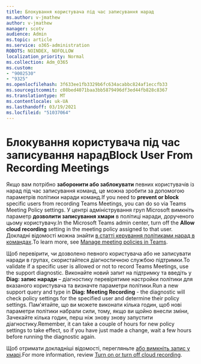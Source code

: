 ```yaml
---
title: Блокування користувача під час записування нарад
ms.author: v-jmathew
author: v-jmathew
manager: scotv
audience: Admin
ms.topic: article
ms.service: o365-administration
ROBOTS: NOINDEX, NOFOLLOW
localization_priority: Normal
ms.collection: Adm_O365
ms.custom:
- "9002530"
- "9325"
ms.openlocfilehash: 3f633ee1fb3329b6fc634acabbc824af1eccfb33
ms.sourcegitcommit: c08bed4071baa3bb5879496df3ed44fb828c8367
ms.translationtype: MT
ms.contentlocale: uk-UA
ms.lasthandoff: 03/19/2021
ms.locfileid: "51037064"
---
```

# <a name="block-user-from-recording-meetings"></a><span data-ttu-id="5aa6d-102">Блокування користувача під час записування нарад</span><span class="sxs-lookup"><span data-stu-id="5aa6d-102">Block User From Recording Meetings</span></span>

<span data-ttu-id="5aa6d-103">Якщо вам потрібно **заборонити або заблокувати** певних користувачів із нарад під час записування команд, це можна зробити за допомогою параметрів політики наради команд.</span><span class="sxs-lookup"><span data-stu-id="5aa6d-103">If you need to **prevent or block** specific users from recording Teams Meetings, you can do so via Teams Meeting Policy settings.</span></span> <span data-ttu-id="5aa6d-104">У центрі адміністрування груп Microsoft вимкніть параметр **дозволити записування хмари** в політиці наради, дорученого цьому користувачу.</span><span class="sxs-lookup"><span data-stu-id="5aa6d-104">In the Microsoft Teams admin center, turn off the **Allow cloud recording** setting in the meeting policy assigned to that user.</span></span> <span data-ttu-id="5aa6d-105">Докладні відомості можна знайти [в статті керування політиками нарад в командах](https://docs.microsoft.com/microsoftteams/meeting-policies-in-teams#allow-cloud-recording).</span><span class="sxs-lookup"><span data-stu-id="5aa6d-105">To learn more, see [Manage meeting policies in Teams](https://docs.microsoft.com/microsoftteams/meeting-policies-in-teams#allow-cloud-recording).</span></span>

<span data-ttu-id="5aa6d-106">Щоб перевірити, чи дозволено певного користувача або не записувати наради в групах, скористайтеся діагностичною службою підтримки.</span><span class="sxs-lookup"><span data-stu-id="5aa6d-106">To validate if a specific user is allowed or not to record Teams Meetings, use the support diagnostic.</span></span> <span data-ttu-id="5aa6d-107">Виконайте новий запит на підтримку та введіть у **Diag: запис наради** – діагностику перевірятиме настройки політики для вказаного користувача та визначте параметри політики.</span><span class="sxs-lookup"><span data-stu-id="5aa6d-107">Run a new support query and type in **Diag: Meeting Recording** - the diagnostic will check policy settings for the specified user and determine their policy settings.</span></span> <span data-ttu-id="5aa6d-108">Пам'ятайте, що ви можете виконати кілька годин, щоб нові параметри політики набрали сили, тому, якщо ви щойно внесли зміни, Зачекайте кілька годин, перш ніж знову знову запустити діагностику.</span><span class="sxs-lookup"><span data-stu-id="5aa6d-108">Remember, it can take a couple of hours for new policy settings to take effect, so if you have just made a change, wait a few hours before running the diagnostic again.</span></span>

<span data-ttu-id="5aa6d-109">Щоб отримати докладніші відомості, перегляньте [або вимкніть запис у хмарі](https://docs.microsoft.com/microsoftteams/cloud-recording#turn-on-or-turn-off-cloud-recording).</span><span class="sxs-lookup"><span data-stu-id="5aa6d-109">For more information, review [Turn on or turn off cloud recording](https://docs.microsoft.com/microsoftteams/cloud-recording#turn-on-or-turn-off-cloud-recording).</span></span>
